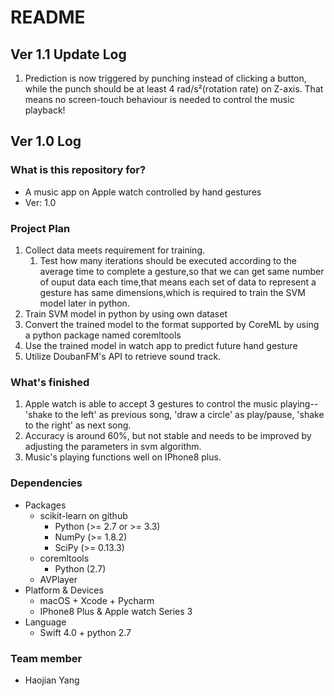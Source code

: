 # README #

## Ver 1.1 Update Log ##

1. Prediction is now triggered by punching instead of clicking a button, while the punch should be at least 4 rad/s²(rotation rate) on Z-axis. That means no screen-touch behaviour is needed to control the music playback! 

## Ver 1.0 Log ##

### What is this repository for? ###

* A music app on Apple watch controlled by hand gestures
* Ver: 1.0

### Project Plan ###

1. Collect data meets requirement for training.
    1. Test how many iterations should be executed according to the average time to complete a gesture,so that we can get same number of ouput data each time,that means each set of data to represent a gesture has same dimensions,which is required to train the SVM model later in python.
2. Train SVM model in python by using own dataset
3. Convert the trained model to the format supported by CoreML by using a python package named coremltools
4. Use the trained model in watch app to predict future hand gesture
5. Utilize DoubanFM's API to retrieve sound track.

### What's finished ###

1. Apple watch is able to accept 3 gestures to control the music playing-- 'shake to the left' as previous song, 'draw a circle' as play/pause, 'shake to the right' as next song.
2. Accuracy is around 60%, but not stable and needs to be improved by adjusting the parameters in svm algorithm. 
3. Music's playing functions well on IPhone8 plus.


### Dependencies ###

* Packages
	* scikit-learn on github
		* Python (>= 2.7 or >= 3.3)
		* NumPy (>= 1.8.2)
		* SciPy (>= 0.13.3)
	* coremltools
		* Python (2.7)
	* AVPlayer
* Platform & Devices
	* macOS + Xcode + Pycharm
	* IPhone8 Plus & Apple watch Series 3
* Language
	* Swift 4.0 + python 2.7
    
### Team member ###

* Haojian Yang

